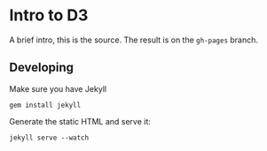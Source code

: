 # Intro to D3

A brief intro, this is the source. The result is on the `gh-pages` branch.

## Developing

Make sure you have Jekyll

```
gem install jekyll
```

Generate the static HTML and serve it:

```
jekyll serve --watch
```
